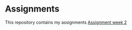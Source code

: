 # Assignments
This repository contains my assignments 
[Assignment week 2](https://github.com/BastiaanHeerius/Assignments/blob/master/Assignment_week_2-2-2.ipynb)

